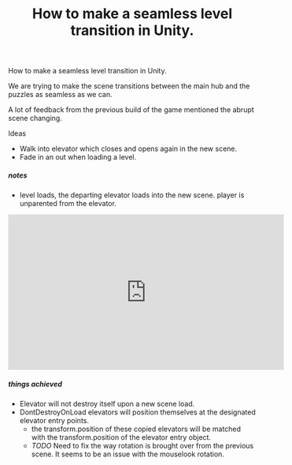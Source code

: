 ﻿---
layout: post
title: "How to make a seamless level transition in Unity."
---
How to make a seamless level transition in Unity.

We are trying to make the scene transitions between the main hub and the puzzles as seamless as we can.

A lot of feedback from the previous build of the game mentioned the abrupt scene changing.

Ideas

- Walk into elevator which closes and opens again in the new scene.
- Fade in an out when loading a level.


##### notes

- level loads, the departing elevator loads into the new scene. player is unparented from the elevator.

<iframe width="560" height="315" src="https://www.youtube.com/embed/3xB1tAUf9gE" frameborder="0" allow="autoplay; encrypted-media" allowfullscreen></iframe>

##### things achieved
- Elevator will not destroy itself upon a new scene load.
- DontDestroyOnLoad elevators will position themselves at the designated elevator entry points.
  - the transform.position of these copied elevators will be matched with the transform.position of the elevator entry object.
  - *TODO* Need to fix the way rotation is brought over from the previous scene. It seems to be an issue with the mouselook rotation.
